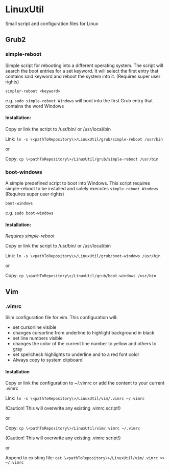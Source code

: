 # LinuxUtil
Small script and configuration files for Linux

## Grub2
### simple-reboot
Simple script for rebooting into a different operating system.
The script will search the boot entries for a set keyword.
It will select the first entry that contains said keyword and reboot the system into it.
(Requires super user rights)

`simpler-reboot <keyword>`

e.g. `sudo simple-reboot Windows` will boot into the first Grub entry that contains the word Windows

#### Installation:

Copy or link the script to /usr/bin/ or /usr/local/bin 

Link:
`ln -s \<pathToRepository\>/LinuxUtil/grub/simple-reboot /usr/bin`

or

Copy:
`cp \<pathToRepository\>/LinuxUtil/grub/simple-reboot /usr/bin`

### boot-windows
A simple predefined script to boot into Windows.
This script requires simple-reboot to be installed and solely executes `simple-reboot Windows`
(Requires super user rights)

`boot-windows`

e.g. `sudo boot-windows`

#### Installation:

*Requires simple-reboot*

Copy or link the script to /usr/bin/ or /usr/local/bin 

Link:
`ln -s \<pathToRepository\>/LinuxUtil/grub/boot-windows /usr/bin`

or

Copy:
`cp \<pathToRepository\>/LinuxUtil/grub/boot-windows /usr/bin`


## Vim
### .vimrc
Slim configuration file for vim.
This configuration will:
- set cursorline visible
- changes cursorline from underline to highlight background in black
- set line numbers visible
- changes the color of the current line number to yellow and others to gray
- set spellcheck highlights to underline and to a red font color
- Always copy to system clipboard

#### Installation

Copy or link the configuration to ~/.vimrc or add the content to your current .vimrc

Link:
`ln -s \<pathToRepository\>/LinuxUtil/vim/.vimrc ~/.vimrc`

(Caution! This will overwrite any existing .vimrc script!)

or

Copy:
`cp \<pathToRepository\>/LinuxUtil/vim/.vimrc ~/.vimrc`

(Caution! This will overwrite any existing .vimrc script!)

or 

Append to existing file:
`cat \<pathToRepository\>/LinuxUtil/vim/.vimrc >> ~/.vimrc`

